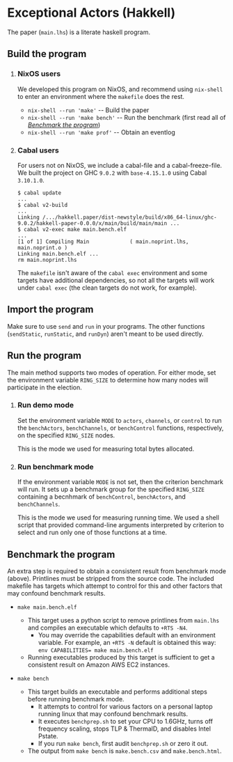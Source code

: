 # Exceptional Actors (Hakkell)

The paper (`main.lhs`) is a literate haskell program.



## Build the program

1. ### NixOS users

   We developed this program on NixOS, and recommend using `nix-shell`
   to enter an environment where the `makefile` does the rest.

   * `nix-shell --run 'make'` -- Build the paper
   * `nix-shell --run 'make bench'` -- Run the benchmark (first read all of [*Benchmark the program*](#benchmark-the-program))
   * `nix-shell --run 'make prof'` -- Obtain an eventlog

1. ### Cabal users

   For users not on NixOS, we include a cabal-file and a cabal-freeze-file.
   We built the project on GHC `9.0.2` with `base-4.15.1.0` using Cabal `3.10.1.0`.

   ```sh-session
   $ cabal update
   ...
   $ cabal v2-build
   ...
   Linking /.../hakkell.paper/dist-newstyle/build/x86_64-linux/ghc-9.0.2/hakkell-paper-0.0.0/x/main/build/main/main ...
   $ cabal v2-exec make main.bench.elf
   ...
   [1 of 1] Compiling Main             ( main.noprint.lhs, main.noprint.o )
   Linking main.bench.elf ...
   rm main.noprint.lhs
   ```

   The `makefile` isn't aware of the `cabal exec` environment
   and some targets have additional dependencies,
   so not all the targets will work under `cabal exec`
   (the clean targets do not work, for example).



## Import the program

Make sure to use `send` and `run` in your programs. The other functions
(`sendStatic`, `runStatic`, and `runDyn`) aren't meant to be used directly.



## Run the program

The main method supports two modes of operation.
For either mode, set the environment variable `RING_SIZE`
to determine how many nodes will participate in the election.

1. ### Run demo mode

   Set the environment variable `MODE` to `actors`, `channels`, or `control`
   to run the `benchActors`, `benchChannels`, or `benchControl`
   functions, respectively, on the specified `RING_SIZE` nodes.

   This is the mode we used for measuring total bytes allocated.

1. ### Run benchmark mode

   If the environment variable `MODE` is not set,
   then the criterion benchmark will run.
   It sets up a benchmark group for the specified `RING_SIZE`
   containing a becnhmark of `benchControl`, `benchActors`, and `benchChannels`.

   This is the mode we used for measuring running time.
   We used a shell script that provided command-line arguments interpreted
   by criterion to select and run only one of those functions at a time.



## Benchmark the program

An extra step is required to obtain a consistent result from benchmark mode
(above).
Printlines must be stripped from the source code.
The included makefile has targets which attempt to control
for this and other factors that may confound benchmark results.

* `make main.bench.elf`

  * This target uses a python script to remove printlines from `main.lhs` and
    compiles an executable which defaults to `+RTS -N4`.
    * You may override the capabilities default with an environment variable.
      For example, an `+RTS -N` default is obtained this way:  
      `env CAPABILITIES= make main.bench.elf`
  * Running executables produced by this target is sufficient to get a
    consistent result on Amazon AWS EC2 instances.

* `make bench`

  * This target builds an executable and performs additional steps before
    running benchmark mode.
    * It attempts to control for various factors on a personal laptop running
      linux that may confound benchmark results.
    * It executes `benchprep.sh` to set your CPU to 1.6GHz,
      turns off frequency scaling, stops TLP & ThermalD, and disables Intel Pstate.
    * If you run `make bench`, first audit `benchprep.sh` or zero it out.
  * The output from `make bench` is `make.bench.csv` and `make.bench.html`.
